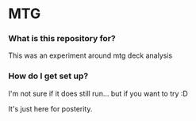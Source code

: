 # MTG #

### What is this repository for? ###
This was an experiment around mtg deck analysis

### How do I get set up? ###

I'm not sure if it does still run... but if you want to try :D

It's just here for posterity. 